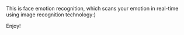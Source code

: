 This is face emotion recognition, which scans your emotion in real-time using image recognition technology:)

Enjoy! 
